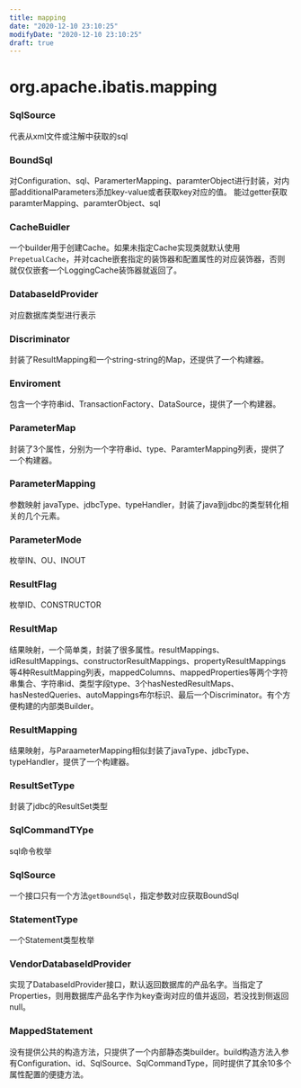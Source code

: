 ```yaml
---
title: mapping
date: "2020-12-10 23:10:25"
modifyDate: "2020-12-10 23:10:25"
draft: true
---
```

# org.apache.ibatis.mapping

### SqlSource
代表从xml文件或注解中获取的sql

### BoundSql
对Configuration、sql、ParamerterMapping、paramterObject进行封装，对内部additionalParameters添加key-value或者获取key对应的值。
能过getter获取paramterMapping、paramterObject、sql
### CacheBuidler
一个builder用于创建Cache。如果未指定Cache实现类就默认使用```PrepetualCache```，并对cache嵌套指定的装饰器和配置属性的对应装饰器，否则就仅仅嵌套一个LoggingCache装饰器就返回了。
### DatabaseIdProvider
对应数据库类型进行表示
### Discriminator
封装了ResultMapping和一个string-string的Map，还提供了一个构建器。
### Enviroment
包含一个字符串id、TransactionFactory、DataSource，提供了一个构建器。
### ParameterMap
封装了3个属性，分别为一个字符串id、type、ParamterMapping列表，提供了一个构建器。
### ParameterMapping
参数映射
javaType、jdbcType、typeHandler，封装了java到jdbc的类型转化相关的几个元素。
### ParameterMode
枚举IN、OU、INOUT
### ResultFlag
枚举ID、CONSTRUCTOR
### ResultMap
结果映射，一个简单类，封装了很多属性。resultMappings、idResultMappings、constructorResultMappings、propertyResultMappings等4种ResultMapping列表，mappedColumns、mappedProperties等两个字符串集合、字符串id、类型字段type、3个hasNestedResultMaps、hasNestedQueries、autoMappings布尔标识、最后一个Discriminator。有个方便构建的内部类Builder。

### ResultMapping
结果映射，与ParaameterMapping相似封装了javaType、jdbcType、typeHandler，提供了一个构建器。
### ResultSetType
封装了jdbc的ResultSet类型
### SqlCommandTYpe
sql命令枚举
### SqlSource
一个接口只有一个方法```getBoundSql```，指定参数对应获取BoundSql
### StatementType
一个Statement类型枚举
### VendorDatabaseIdProvider
实现了DatabaseIdProvider接口，默认返回数据库的产品名字。当指定了Properties，则用数据库产品名字作为key查询对应的值并返回，若没找到侧返回null。
### MappedStatement
没有提供公共的构造方法，只提供了一个内部静态类builder。build构造方法入参有Configuration、id、SqlSource、SqlCommandType，同时提供了其余10多个属性配置的便捷方法。
